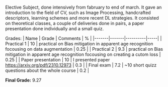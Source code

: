 Elective Subject, done intensively from fabruary to end of march. 
It gave an introduction to the field of CV, such as Image Processing, handcrafted descriptors, learning schemes and more recent DL strategies.
It consisted on theoretical classes, a couple of deliveries done in pairs, a paper presentation done individually and a small quiz.

Grades:
| Name | Grade | Comments | % |
  |-------|-------|----------|-----|
  | Practical 1 | 10 | practical on Bias mitigation in apparent age recognition focousing on data augmentation | 0.25 |
  | Practical 2 | 9.3 | practical on Bias mitigation in apparent age recognition focousing on creating a cutom loss | 0.25 |
  | Paper presentation | 10 | I presented paper <https://arxiv.org/pdf/2310.12973> | 0.3 |
  | Final exam | 7.2 | ~10 short quizz questions about the whole course | 0.2 |

**Final Grade:** 9.27
